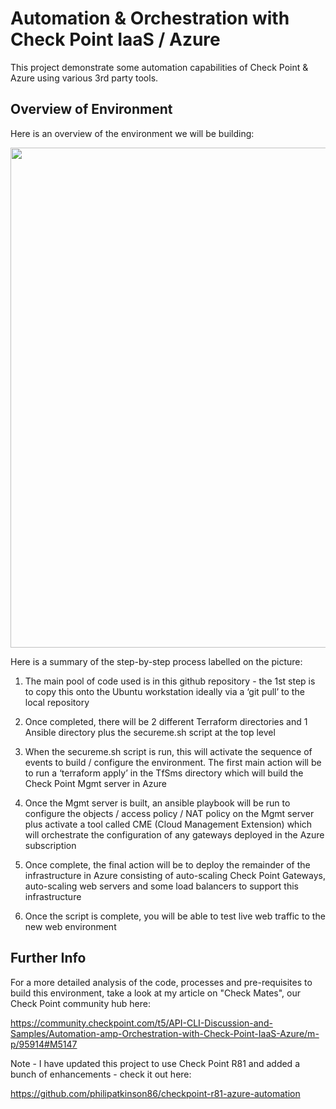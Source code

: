 # Automation & Orchestration with Check Point IaaS / Azure
This project demonstrate some automation capabilities of Check Point & Azure using various 3rd party tools.

## Overview of Environment
Here is an overview of the environment we will be building:

<p align="left">
<img width="800" src="overview.png"> </a>
</p>

Here is a summary of the step-by-step process labelled on the picture:

1.	The main pool of code used is in this github repository - the 1st step is to copy this onto the Ubuntu workstation ideally via a ‘git pull’ to the local repository

2.	Once completed, there will be 2 different Terraform directories and 1 Ansible directory plus the secureme.sh script at the top level
 
3.	When the secureme.sh script is run, this will activate the sequence of events to build / configure the environment.  The first main action will be to run a ‘terraform apply’ in the TfSms directory which will build the Check Point Mgmt server in Azure

4.	Once the Mgmt server is built, an ansible playbook will be run to configure the objects / access policy / NAT policy on the Mgmt server plus activate a tool called CME (Cloud Management Extension) which will orchestrate the configuration of any gateways deployed in the Azure subscription

5.	Once complete, the final action will be to deploy the remainder of the infrastructure in Azure consisting of auto-scaling Check Point Gateways, auto-scaling web servers and some load balancers to support this infrastructure 

6.	Once the script is complete, you will be able to test live web traffic to the new web environment

## Further Info
For a more detailed analysis of the code, processes and pre-requisites to build this environment, take a look at my article on "Check Mates", our Check Point community hub here:

https://community.checkpoint.com/t5/API-CLI-Discussion-and-Samples/Automation-amp-Orchestration-with-Check-Point-IaaS-Azure/m-p/95914#M5147

Note - I have updated this project to use Check Point R81 and added a bunch of enhancements - check it out here:

https://github.com/philipatkinson86/checkpoint-r81-azure-automation

